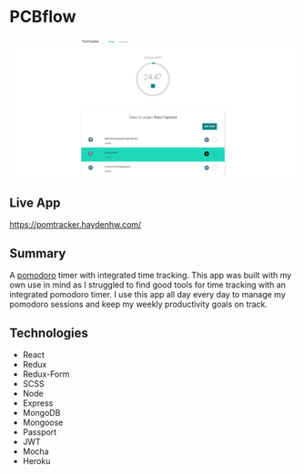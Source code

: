 # PCBflow
![App screenshot](client/public/images/pomtracker-screenshot.png)

## Live App
https://pomtracker.haydenhw.com/

## Summary
A [pomodoro](https://en.wikipedia.org/wiki/Pomodoro_Technique) timer with integrated time tracking. This app was built with my own use in mind as I
struggled to find good tools for time tracking with an integrated pomodoro timer.
I use this app all day every day to manage my pomodoro sessions and keep my weekly productivity goals on track.

## Technologies
* React
* Redux
* Redux-Form
* SCSS
* Node
* Express
* MongoDB
* Mongoose
* Passport
* JWT
* Mocha
* Heroku
